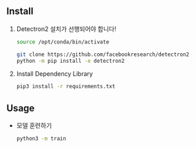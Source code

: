 ## Install

1. Detectron2 설치가 선행되어야 합니다!  
	```bash
	source /opt/conda/bin/activate

	git clone https://github.com/facebookresearch/detectron2
	python -m pip install -e detectron2
	```

2. Install Dependency Library
	```bash
	pip3 install -r requirements.txt
	```

## Usage

- 모델 훈련하기

	```bash
	python3 -m train
	```
